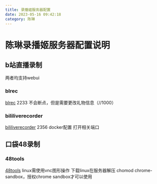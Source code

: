 ```yaml
---
title: 录播姬服务器配置
date: 2023-05-16 09:42:18
category: 陈琳
---
```

# 陈琳录播姬服务器配置说明

## b站直播录制
两者均支持webui
### blrec
[blrec](https://github.com/acgnhiki/blrec) 2233
不会断点，但是需要更改礼物信息（//1000）
### bililiverecorder
[bililiverecorder](https://github.com/BililiveRecorder/BililiveRecorder) 2356
docker配置
打开相关端口 

##  口袋48录制
### 48tools

[48tools](https://github.com/duan602728596/48tools)
linux需使用vnc图形操作
下载linux在服务器解压
chomod chrome-sandbox，授权chrome sandbox才可以使用



